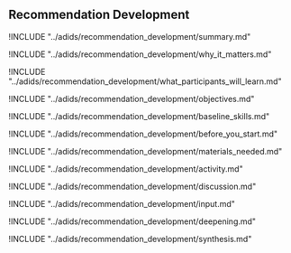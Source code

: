 
##  Recommendation Development

<!-- ![](images/recommendation_development.png "") -->

!INCLUDE "../adids/recommendation_development/summary.md"

<!-- Why The Topic Matters -->

!INCLUDE "../adids/recommendation_development/why_it_matters.md"

<!--  What Participants Will Learn -->

!INCLUDE "../adids/recommendation_development/what_participants_will_learn.md"

<!-- Objectives {.sidebar} -->

!INCLUDE "../adids/recommendation_development/objectives.md"

<!-- Baseline Skills -->

!INCLUDE "../adids/recommendation_development/baseline_skills.md"

<!-- Before you Start -->

!INCLUDE "../adids/recommendation_development/before_you_start.md"

<!-- Materials Needed -->

!INCLUDE "../adids/recommendation_development/materials_needed.md"

<!--Activity {.activity} -->

!INCLUDE "../adids/recommendation_development/activity.md"

<!--Discussion -->

!INCLUDE "../adids/recommendation_development/discussion.md"

<!-- Input -->

!INCLUDE "../adids/recommendation_development/input.md"

<!-- Deepening -->

!INCLUDE "../adids/recommendation_development/deepening.md"

<!--Synthesis {.synthesis} -->

!INCLUDE "../adids/recommendation_development/synthesis.md"

